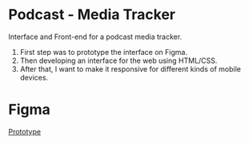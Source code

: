 # Podcast - Media Tracker
Interface and Front-end for a podcast media tracker. 

1. First step was to prototype the interface on Figma. 
2. Then developing an interface for the web using HTML/CSS.
3. After that, I want to make it responsive for different kinds of mobile devices.


# Figma

<a href="https://www.figma.com/proto/hPQmyZ1UbWsBhCye2TDQKR/podcastracker?type=design&node-id=1-2&scaling=min-zoom&page-id=0%3A1" target="_blank" rel="nofollow">Prototype</a>
